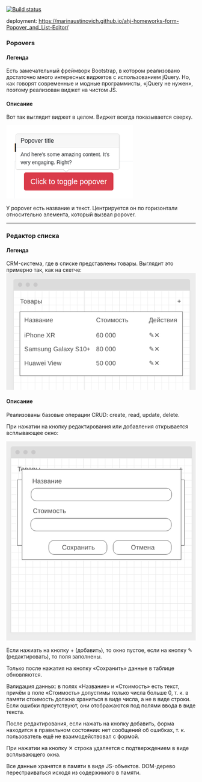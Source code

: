 [![Build status](https://ci.appveyor.com/api/projects/status/j8xqp3bc0wpxdfke/branch/main?svg=true)](https://ci.appveyor.com/project/marinaustinovich/ahj-homeworks-form-popover-and-list-editor/branch/main)

deployment: https://marinaustinovich.github.io/ahj-homeworks-form-Popover_and_List-Editor/

### Popovers

#### Легенда

Есть замечательный фреймворк Bootstrap, в котором реализовано достаточно много интересных виджетов с использованием jQuery. Но, как говорят современные и модные программисты, «jQuery не нужен», поэтому реализован виджет на чистом JS.

#### Описание

Вот так выглядит виджет в целом. Виджет всегда показывается сверху.

![](./src/img/Popovers.png)


У popover есть название и текст. Центрируется он по горизонтали относительно элемента, который вызвал popover.

---

### Редактор списка

#### Легенда

CRM-система, где в списке представлены товары. Выглядит это примерно так, как на скетче:
![](./src/img/list.png)

#### Описание

Реализованы базовые операции CRUD: create, read, update, delete.

При нажатии на кнопку редактирования или добавления открывается всплывающее окно:

![](./src/img/list-2.png)

Если нажиать на кнопку + (добавить), то окно пустое, если  на кнопку ✎ (редактировать), то поля заполнены.

Только после нажатия на кнопку «Сохранить» данные в таблице обновляются.

Валидация данных:  в полях «Название» и «Стоимость» есть текст, причём в поле «Стоимость» допустимы только числа больше 0, т. к. в памяти стоимость должна храниться в виде числа, а не в виде строки. Если ошибки присутствуют, они отображаются под полями ввода в виде текста.

После редактирования, если нажать на кнопку добавить, форма находится в правильном состоянии: нет сообщений об ошибках, т. к. пользователь ещё не взаимодействовал с формой.

При нажатии на кнопку ✕ строка удаляется с подтверждением в виде всплывающего окна.

Все данные хранятся в памяти в виде JS-объектов. DOM-дерево перестраиваться исходя из содержимого в памяти.
